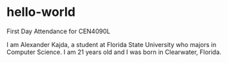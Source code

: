 # hello-world
First Day Attendance for CEN4090L

I am Alexander Kajda, a student at Florida State University who majors in Computer Science. I am 21 years old and I was born in Clearwater, Florida.
